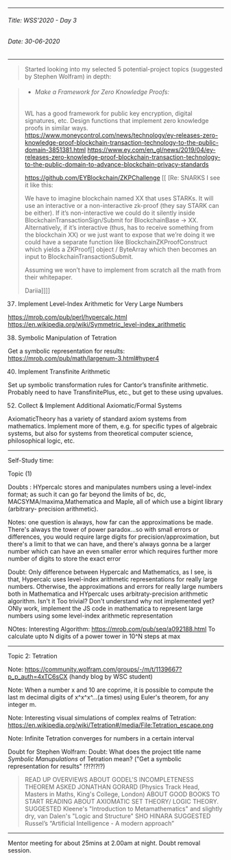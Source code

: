 ----------
###### Title: WSS'2020 - Day 3
###### Date: 30-06-2020
----------

> Started looking into my selected 5 potential-project topics (suggested by Stephen Wolfram) in depth:

> - ###### Make a Framework for Zero Knowledge Proofs:
>
> WL has a good framework for public key encryption, digital signatures, etc. Design functions that implement zero knowledge proofs in similar ways.
https://www.moneycontrol.com/news/technology/ey-releases-zero-knowledge-proof-blockchain-transaction-technology-to-the-public-domain-3851381.html
https://www.ey.com/en_gl/news/2019/04/ey-releases-zero-knowledge-proof-blockchain-transaction-technology-to-the-public-domain-to-advance-blockchain-privacy-standards
>
> https://github.com/EYBlockchain/ZKPChallenge 
> [[ [Re: SNARKS
> I see it like this:
>
> We have to imagine blockchain named XX that uses STARKs.
> It will use an interactive or a non-interactive zk-proof (they say STARK can be either).
> If it’s non-interactive we could do it silently inside BlockchainTransactionSign/Submit for BlockchainBase -> XX.
> Alternatively, if it’s interactive (thus, has to receive something from the blockchain XX) or we just want to expose that we’re doing it we could have a separate function like BlockchainZKProofConstruct which yields a ZKProof[] object / ByteArray which then becomes an input to BlockchainTransactionSubmit.
>
> Assuming we won’t have to implement from scratch all the math from their whitepaper.
> 
> Dariia]]]]




37. Implement Level-Index Arithmetic for Very Large Numbers

https://mrob.com/pub/perl/hypercalc.html
https://en.wikipedia.org/wiki/Symmetric_level-index_arithmetic




38. Symbolic Manipulation of Tetration

Get a symbolic representation for results: https://mrob.com/pub/math/largenum-3.html#hyper4




40. Implement Transfinite Arithmetic

Set up symbolic transformation rules for Cantor’s transfinite arithmetic. Probably need to have TransfinitePlus, etc., but get to these using upvalues.




52. Collect & Implement Additional Axiomatic/Formal Systems

AxiomaticTheory has a variety of standard axiom systems from mathematics. Implement more of them, e.g. for specific types of algebraic systems, but also for systems from theoretical computer science, philosophical logic, etc.


--------------------------------------------------------------------------------------------------------------------------------------------------------------
Self-Study time:

Topic (1)

Doubts : HYpercalc stores and manipulates numbers using a level-index format; as such it can go far beyond the limits of bc, dc, MACSYMA/maxima,Mathematica and Maple, all of which use a bigint library (arbitrary- precision arithmetic).

Notes: one question is always, how far can the approximations be made.
There's always the tower of power paradox...so with small errors or differences, you would require large digits for precision/approximation, but there's a limit to that we can have, and there's always gonna be a larger number which can have an even smaller error which requires further more number of digits to store the exact error

Doubt: Only difference between Hypercalc and Mathematics, as I see, is that, Hypercalc uses level-index arithmetic representations for really large numbers. Otherwise, the approximations and errors for really large numbers both in Mathematica and HYpercalc uses arbitraty-precision arithmetic algorithm.
Isn't it Too trivial?
Don't understand why not implemented yet? 
ONly work, implement the JS code in mathematica to represent large numbers using some level-index arithmetic representation

NOtes: Interesting Algorithm: https://mrob.com/pub/seq/a092188.html
To calculate upto N digits of a power tower in 10^N steps at max

-------------------------------------------------------------------------



Topic 2: Tetration

Note: https://community.wolfram.com/groups/-/m/t/1139667?p_p_auth=4xTC6sCX (handy blog by WSC student)

Note:  When a number x and 10 are coprime, it is possible to compute the last m decimal digits of   x^x^x^...(a times) using Euler's theorem, for any integer m.

Note: Interesting visual simulations of complex realms of Tetration: https://en.wikipedia.org/wiki/Tetration#/media/File:Tetration_escape.png

Note: Infinite Tetration converges for numbers in a certain interval


Doubt for Stephen Wolfram: Doubt: What does the project title name *Symbolic Manupulations* of Tetration mean?
("Get a symbolic representation for results" !?!?!?!?)

> READ UP OVERVIEWS ABOUT GODEL'S INCOMPLETENESS THEOREM
> ASKED JONATHAN GORARD (Physics Track Head, Masters in Maths, King's College, London) ABOUT GOOD BOOKS TO START READING ABOUT AXIOMATIC SET THEORY/ LOGIC THEORY. SUGGESTED Kleene's "Introduction to Metamathematics" and  slightly dry, van Dalen's "Logic and Structure"
> SHO HINARA SUGGESTED Russel’s “Artificial Intelligence - A modern approach” 

-------------------------------------------------------------------------------

Mentor meeting for about 25mins at 2.00am at night. Doubt removal session.
